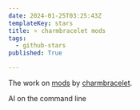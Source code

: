 ```yaml
---
date: 2024-01-25T03:25:43Z
templateKey: stars
title: ⭐ charmbracelet mods
tags:
  - github-stars
published: True

---
```


The work on [mods](https://github.com/charmbracelet/mods) by [charmbracelet](https://github.com/charmbracelet).

AI on the command line
